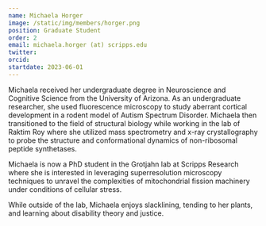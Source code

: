 ```yaml
---
name: Michaela Horger
image: /static/img/members/horger.png
position: Graduate Student
order: 2 
email: michaela.horger (at) scripps.edu
twitter: 
orcid: 
startdate: 2023-06-01
---
```

Michaela received her undergraduate degree in Neuroscience and Cognitive Science from the University of Arizona. As an undergraduate researcher, she used fluorescence microscopy to study aberrant cortical development in a rodent model of Autism Spectrum Disorder. Michaela then transitioned to the field of structural biology while working in the lab of Raktim Roy where she utilized mass spectrometry and x-ray crystallography to probe the structure and conformational dynamics of non-ribosomal peptide synthetases.

Michaela is now a PhD student in the Grotjahn lab at Scripps Research where she is interested in leveraging superresolution microscopy techniques to unravel the complexities of mitochondrial fission machinery under conditions of cellular stress.

While outside of the lab, Michaela enjoys slacklining, tending to her plants, and learning about disability theory and justice.
